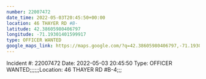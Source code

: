 ```yaml
---
number: 22007472
date_time: 2022-05-03T20:45:50+00:00
location: 46 THAYER RD #B-
latitude: 42.38605980406797
longitude: -71.19301401599917
type: OFFICER WANTED
google_maps_link: https://maps.google.com/?q=42.38605980406797,-71.19301401599917
---
```


Incident #: 22007472   Date: 2022-05-03 20:45:50   Type: OFFICER WANTED;;;;;;Location: 46 THAYER RD #B-4;;;
